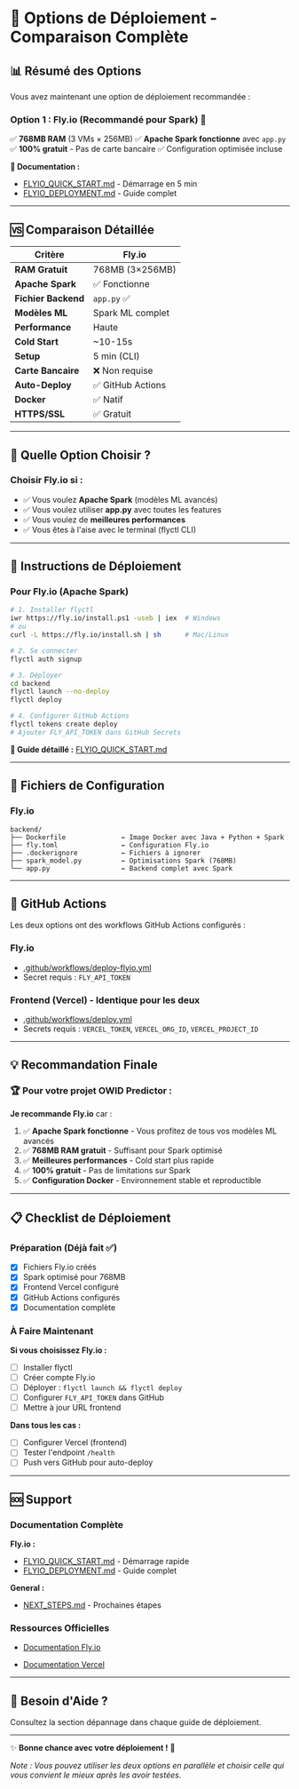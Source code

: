 # 🎯 Options de Déploiement - Comparaison Complète

## 📊 Résumé des Options

Vous avez maintenant une option de déploiement recommandée :

### Option 1 : Fly.io (Recommandé pour Spark) 🌟

✅ **768MB RAM** (3 VMs × 256MB)
✅ **Apache Spark fonctionne** avec `app.py`
✅ **100% gratuit** - Pas de carte bancaire
✅ Configuration optimisée incluse

**📖 Documentation :**

- [FLYIO_QUICK_START.md](./FLYIO_QUICK_START.md) - Démarrage en 5 min
- [FLYIO_DEPLOYMENT.md](./FLYIO_DEPLOYMENT.md) - Guide complet

<!-- Section Render supprimée -->

---

## 🆚 Comparaison Détaillée

| Critère             | Fly.io            |
| ------------------- | ----------------- |
| **RAM Gratuit**     | 768MB (3×256MB)   |
| **Apache Spark**    | ✅ Fonctionne     |
| **Fichier Backend** | `app.py` ✅       |
| **Modèles ML**      | Spark ML complet  |
| **Performance**     | Haute             |
| **Cold Start**      | ~10-15s           |
| **Setup**           | 5 min (CLI)       |
| **Carte Bancaire**  | ❌ Non requise    |
| **Auto-Deploy**     | ✅ GitHub Actions |
| **Docker**          | ✅ Natif          |
| **HTTPS/SSL**       | ✅ Gratuit        |

---

## 🎯 Quelle Option Choisir ?

### Choisir Fly.io si :

- ✅ Vous voulez **Apache Spark** (modèles ML avancés)
- ✅ Vous voulez utiliser **app.py** avec toutes les features
- ✅ Vous voulez de **meilleures performances**
- ✅ Vous êtes à l'aise avec le terminal (flyctl CLI)

<!-- Choix Render supprimé -->

---

## 🚀 Instructions de Déploiement

### Pour Fly.io (Apache Spark)

```bash
# 1. Installer flyctl
iwr https://fly.io/install.ps1 -useb | iex  # Windows
# ou
curl -L https://fly.io/install.sh | sh      # Mac/Linux

# 2. Se connecter
flyctl auth signup

# 3. Déployer
cd backend
flyctl launch --no-deploy
flyctl deploy

# 4. Configurer GitHub Actions
flyctl tokens create deploy
# Ajouter FLY_API_TOKEN dans GitHub Secrets
```

**📖 Guide détaillé :** [FLYIO_QUICK_START.md](./FLYIO_QUICK_START.md)

<!-- Étapes Render supprimées -->

---

## 📁 Fichiers de Configuration

### Fly.io

```
backend/
├── Dockerfile              ← Image Docker avec Java + Python + Spark
├── fly.toml                ← Configuration Fly.io
├── .dockerignore           ← Fichiers à ignorer
├── spark_model.py          ← Optimisations Spark (768MB)
└── app.py                  ← Backend complet avec Spark
```

<!-- Structure Render supprimée -->

---

## 🔧 GitHub Actions

Les deux options ont des workflows GitHub Actions configurés :

### Fly.io

- [.github/workflows/deploy-flyio.yml](.github/workflows/deploy-flyio.yml)
- Secret requis : `FLY_API_TOKEN`

<!-- Workflow Render supprimé -->

### Frontend (Vercel) - Identique pour les deux

- [.github/workflows/deploy.yml](.github/workflows/deploy.yml)
- Secrets requis : `VERCEL_TOKEN`, `VERCEL_ORG_ID`, `VERCEL_PROJECT_ID`

---

## 💡 Recommandation Finale

### 🏆 Pour votre projet OWID Predictor :

**Je recommande Fly.io** car :

1. ✅ **Apache Spark fonctionne** - Vous profitez de tous vos modèles ML avancés
2. ✅ **768MB RAM gratuit** - Suffisant pour Spark optimisé
3. ✅ **Meilleures performances** - Cold start plus rapide
4. ✅ **100% gratuit** - Pas de limitations sur Spark
5. ✅ **Configuration Docker** - Environnement stable et reproductible

<!-- Alternative Render supprimée -->

---

## 📋 Checklist de Déploiement

### Préparation (Déjà fait ✅)

- [x] Fichiers Fly.io créés
- [x] Spark optimisé pour 768MB
- [x] Frontend Vercel configuré
- [x] GitHub Actions configurés
- [x] Documentation complète

### À Faire Maintenant

**Si vous choisissez Fly.io :**

- [ ] Installer flyctl
- [ ] Créer compte Fly.io
- [ ] Déployer : `flyctl launch && flyctl deploy`
- [ ] Configurer `FLY_API_TOKEN` dans GitHub
- [ ] Mettre à jour URL frontend

<!-- Checklist Render supprimée -->

**Dans tous les cas :**

- [ ] Configurer Vercel (frontend)
- [ ] Tester l'endpoint `/health`
- [ ] Push vers GitHub pour auto-deploy

---

## 🆘 Support

### Documentation Complète

**Fly.io :**

- [FLYIO_QUICK_START.md](./FLYIO_QUICK_START.md) - Démarrage rapide
- [FLYIO_DEPLOYMENT.md](./FLYIO_DEPLOYMENT.md) - Guide complet

<!-- Liens Render supprimés -->

**General :**

- [NEXT_STEPS.md](./NEXT_STEPS.md) - Prochaines étapes

### Ressources Officielles

- [Documentation Fly.io](https://fly.io/docs/)
<!-- Lien Render supprimé -->
- [Documentation Vercel](https://vercel.com/docs)

---

## 💬 Besoin d'Aide ?

Consultez la section dépannage dans chaque guide de déploiement.

---

✨ **Bonne chance avec votre déploiement !** 🚀

_Note : Vous pouvez utiliser les deux options en parallèle et choisir celle qui vous convient le mieux après les avoir testées._
